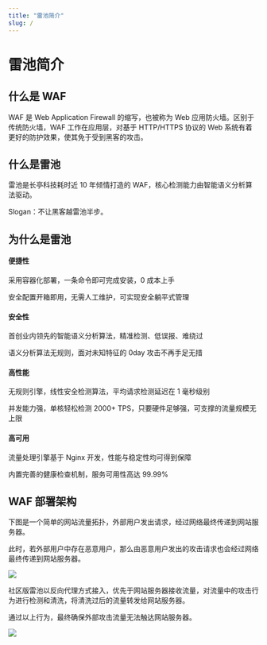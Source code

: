 ```yaml
---
title: "雷池简介"
slug: /
---
```

# 雷池简介

## 什么是 WAF

WAF 是 Web Application Firewall 的缩写，也被称为 Web 应用防火墙。区别于传统防火墙，WAF 工作在应用层，对基于 HTTP/HTTPS 协议的 Web 系统有着更好的防护效果，使其免于受到黑客的攻击。

## 什么是雷池

雷池是长亭科技耗时近 10 年倾情打造的 WAF，核心检测能力由智能语义分析算法驱动。

Slogan：不让黑客越雷池半步。

## 为什么是雷池

#### 便捷性

采用容器化部署，一条命令即可完成安装，0 成本上手

安全配置开箱即用，无需人工维护，可实现安全躺平式管理

#### 安全性

首创业内领先的智能语义分析算法，精准检测、低误报、难绕过

语义分析算法无规则，面对未知特征的 0day 攻击不再手足无措

#### 高性能

无规则引擎，线性安全检测算法，平均请求检测延迟在 1 毫秒级别

并发能力强，单核轻松检测 2000+ TPS，只要硬件足够强，可支撑的流量规模无上限

#### 高可用
流量处理引擎基于 Nginx 开发，性能与稳定性均可得到保障

内置完善的健康检查机制，服务可用性高达 99.99%

## WAF 部署架构

下图是一个简单的网站流量拓扑，外部用户发出请求，经过网络最终传递到网站服务器。

此时，若外部用户中存在恶意用户，那么由恶意用户发出的攻击请求也会经过网络最终传递到网站服务器。

![](/images/docs/guide_introduction/website_without_safeline.png)

社区版雷池以反向代理方式接入，优先于网站服务器接收流量，对流量中的攻击行为进行检测和清洗，将清洗过后的流量转发给网站服务器。

通过以上行为，最终确保外部攻击流量无法触达网站服务器。

![](/images/docs/guide_introduction/website_with_safeline.png)
